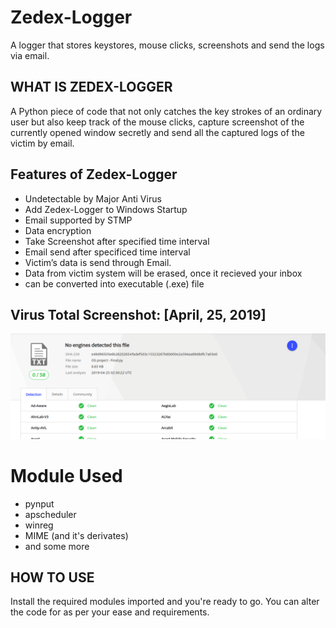 # Zedex-Logger
A logger that stores keystores, mouse clicks, screenshots and send the logs via email.

## WHAT IS ZEDEX-LOGGER
A Python piece of code that not only catches the key strokes of an ordinary user but also keep track of the mouse clicks,
capture screenshot of the currently opened window secretly and send all the captured logs of the victim by email. 

## Features of Zedex-Logger
  * Undetectable by Major Anti Virus
  * Add Zedex-Logger to Windows Startup  
  * Email supported by STMP
  * Data encryption
  * Take Screenshot after specified time interval
  * Email send after specificed time interval
  * Victim’s data is send through Email.
  * Data from victim system will be erased, once it recieved your inbox  
  * can be converted into executable (.exe) file
  
## Virus Total Screenshot: [April, 25, 2019]
![](img/VirusTotal.png)

# Module Used 
* pynput
* apscheduler
* winreg
* MIME (and it's derivates)
* and some more

## HOW TO USE
Install the required modules imported and you're ready to go. You can alter the code for as per your ease and requirements.
